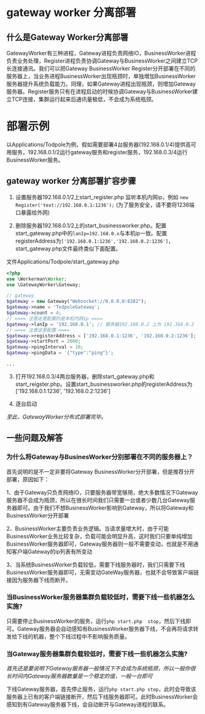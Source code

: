 # gateway worker 分离部署

## 什么是Gateway Worker分离部署
GatewayWorker有三种进程，Gateway进程负责网络IO，BusinessWorker进程负责业务处理，Register进程负责协调Gateway与BusinessWorker之间建立TCP长连接通讯。我们可以把Gateway BusinessWorker Register分开部署在不同的服务器上，当业务进程BusinessWorker出现瓶颈时，单独增加BusinessWorker服务器提升系统负载能力。同理，如果Gateway进程出现瓶颈，则增加Gateway服务器。Register服务只有在进程启动的时候协调Gateway与BusinessWorker建立TCP连接，集群运行起来后通讯量极低，不会成为系统瓶颈。

# 部署示例

以Applications/Todpole为例，假如需要部署4台服务器(192.168.0.1/4)提供高可用服务，192.168.0.1/2运行gateway服务和register服务，192.168.0.3/4运行BusinessWorker服务。


## gateway worker 分离部署扩容步骤
1. 设置服务器192.168.0.1/2上start_register.php 监听本机内网ip，例如 `new Register('text://192.168.0.1:1236');` (为了服务安全，请不要将1236端口暴露给外网)

2. 删除服务器192.168.0.1/2上的start_businessworker.php。配置start_gateway.php中的```lanIp=192.168.0.x```与本机ip一致。配置registerAddress为```['192.168.0.1:1236','192.168.0.2:1236']```，start_gateway.php文件最终类似下面配置。

文件Applications/Todpole/start_gateway.php
```php
<?php
use \Workerman\Worker;
use \GatewayWorker\Gateway;

// gateway
$gateway = new Gateway("Websocket://0.0.0.0:8282");
$gateway->name = 'TodpoleGateway';
$gateway->count = 4;
// ==== 注意这里配置的是本机内网ip ====
$gateway->lanIp = '192.168.0.1'; // 服务器192.168.0.2 上为 192.168.0.2
// ==== 注意这里配置 ====
$gateway->registerAddress = ['192.168.0.1:1236', '192.168.0.2:1236'];
$gateway->startPort = 2000;
$gateway->pingInterval = 10;
$gateway->pingData = '{"type":"ping"}';

...
```
3. 打开192.168.0.3/4两台服务器，删除start_gateway.php和start_reigster.php。设置start_businessworker.php的registerAddress为 ['192.168.0.1:1236', '192.168.0.2:1236']

4. 逐台启动

*至此，GatewayWorker分布式部署完毕。*

## 一些问题及解答

### 为什么将Gateway与BusinesWorker分别部署在不同的服务器上？
首先说明的是不一定非要将Gateway BusinessWorker分开部署，但是推荐分开部署，原因如下：

1、由于Gateway只负责网络IO，只要服务器带宽够用，绝大多数情况下Gateway服务器不会成为瓶颈，所以在很长时间我们只需要一台或者少数几台Gateway服务器即可。由于我们不想BusinessWorker影响到Gateway，所以将Gateway和BusinessWorker分开部署

2、BusinessWorker主要负责业务逻辑。当请求量增大时，由于可能BusinessWorker业务比较复杂，负载可能会明显升高，这时我们只要单纯增加BusinessWorker服务器即可，Gateway服务器则一般不需要变动，也就是不用通知客户端Gateway的ip列表有所变动

3、当系统BusinessWorker负载较低，需要下线服务器时，我们只需要下线BusinessWorker服务器即可，无需变动GateWay服务器，也就不会导致客户端链接因为服务器下线而断开。


### 当BusinessWorker服务器集群负载较低时，需要下线一些机器怎么实施?
只需要停止BusinessWorker的服务，运行```php start.php  stop```，然后下线即可。Gateway服务器会自动感知有BusinessWorker服务器下线，不会再将请求转发给下线的机器，整个下线过程中不影响服务质量。

### 当Gateway服务器集群负载较低时，需要下线一些机器怎么实施?
*首先还是要说明下Gateway服务器一般情况下不会成为系统瓶颈，所以一般你很长时间内Gateway服务器数量是一个稳定的值，一般一台即可*

下线Gateway服务器，首先停止服务，运行```php start.php stop```，此时会导致该服务器上已有的客户端链接断开，然后下线服务器即可。此时BusinessWorker会感知到有Gateway服务器下线，会自动断开与Gateway进程的联系。
